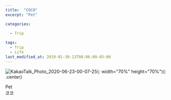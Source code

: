 ```yaml
---
title:  "COCO"
excerpt: "Pet"

categories:
  
  - Trip

tags:
  - Trip
  - Life
last_modified_at: 2019-01-30-13T08:06:00-05:00
---
```


![KakaoTalk_Photo_2020-06-23-00-07-25](https://user-images.githubusercontent.com/43649503/85304122-58972680-b4e6-11ea-8f55-b254ea16ed93.jpeg){: width="70%" height="70%"){: .center}

<div style="text-align: left">Pet</div>

<div style="text-align: left">코코</div>
